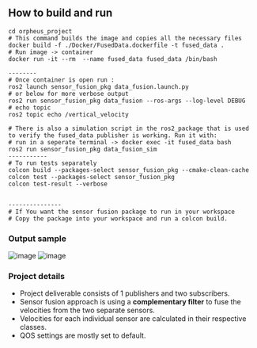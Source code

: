 ## How to build and run

```shell
cd orpheus_project
# This command builds the image and copies all the necessary files
docker build -f ./Docker/FusedData.dockerfile -t fused_data .
# Run image -> container
docker run -it --rm  --name fused_data fused_data /bin/bash 

--------
# Once container is open run :
ros2 launch sensor_fusion_pkg data_fusion.launch.py 
# or below for more verbose output
ros2 run sensor_fusion_pkg data_fusion --ros-args --log-level DEBUG
# echo topic
ros2 topic echo /vertical_velocity 

# There is also a simulation script in the ros2_package that is used to verify the fused_data publisher is working. Run it with:
# run in a seperate terminal -> docker exec -it fused_data bash
ros2 run sensor_fusion_pkg data_fusion_sim 
-----------
# To run tests separately
colcon build --packages-select sensor_fusion_pkg --cmake-clean-cache
colcon test --packages-select sensor_fusion_pkg
colcon test-result --verbose


---------------
# If You want the sensor fusion package to run in your workspace
# Copy the package into your workspace and run a colcon build.

```

### Output sample
![image](?raw=true)
![image](?raw=true)

### Project details
- Project deliverable consists of 1 publishers and two subscribers.
- Sensor fusion approach is using a **complementary filter** to fuse the velocities from the two separate sensors.
- Velocities for each individual sensor are calculated in their respective classes.
- QOS settings are mostly set to default.




